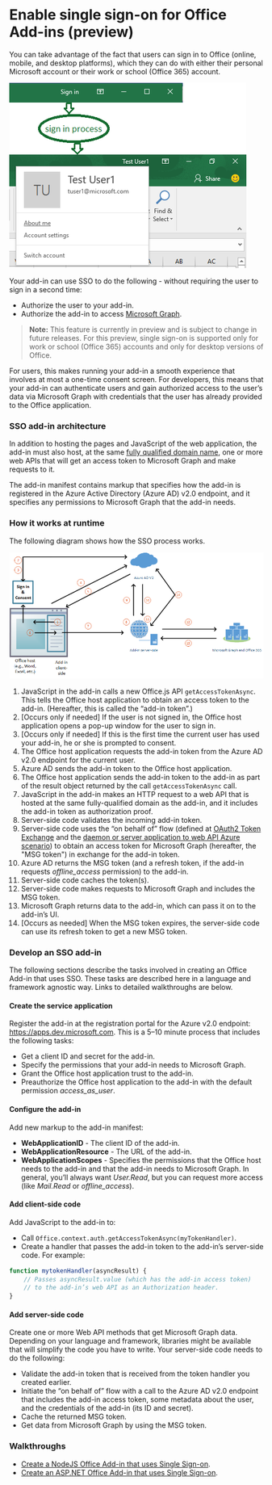 # Enable single sign-on for Office Add-ins (preview)

You can take advantage of the fact that users can sign in to Office (online, mobile, and desktop platforms), which they can do with either their personal Microsoft account or their work or school (Office 365) account. 

![An image showing the sign-in process for an add-in](../../images/OfficeHostTitleBarLogin.png)

Your add-in can use SSO to do the following - without requiring the user to sign in a second time:

* Authorize the user to your add-in.
* Authorize the add-in to access [Microsoft Graph](https://developer.microsoft.com/graph/docs). 

>**Note:** This feature is currently in preview and is subject to change in future releases. For this preview, single sign-on is supported only for work or school (Office 365) accounts and only for desktop versions of Office. 

For users, this makes running your add-in a smooth experience that involves at most a one-time consent screen. For developers, this means that your add-in can authenticate users and gain authorized access to the user’s data via Microsoft Graph with credentials that the user has already provided to the Office application.
 

### SSO add-in architecture

In addition to hosting the pages and JavaScript of the web application, the add-in must also host, at the same [fully qualified domain name](https://msdn.microsoft.com/en-us/library/windows/desktop/ms682135(v=vs.85).aspx#_dns_fully_qualified_domain_name_fqdn__gly), one or more web APIs that will get an access token to Microsoft Graph and make requests to it.

The add-in manifest contains markup that specifies how the add-in is registered in the Azure Active Directory (Azure AD) v2.0 endpoint, and it specifies any permissions to Microsoft Graph that the add-in needs.

### How it works at runtime

The following diagram shows how the SSO process works. 
<!-- Minor fixes to the text in the diagram - change V2 to v2.0, and change "(e.g. Word, Excel, etc.)" to "(for example, Word, Excel)". -->
![A diagram that shows the SSO process](../../images/SSOOverviewDiagram.png)

1. JavaScript in the add-in calls a new Office.js API `getAccessTokenAsync`. This tells the Office host application to obtain an access token to the add-in. (Hereafter, this is called the “add-in token”.)
1. [Occurs only if needed] If the user is not signed in, the Office host application opens a pop-up window for the user to sign in. 
1. [Occurs only if needed] If this is the first time the current user has used your add-in, he or she is prompted to consent. 
1. The Office host application requests the add-in token from the Azure AD v2.0 endpoint for the current user.
1. Azure AD sends the add-in token to the Office host application.
1. The Office host application sends the add-in token to the add-in as part of the result object returned by the call `getAccessTokenAsync` call.
1. JavaScript in the add-in makes an HTTP request to a web API that is hosted at the same fully-qualified domain as the add-in, and it includes the add-in token as authorization proof.  
1. Server-side code validates the incoming add-in token.
1. Server-side code uses the “on behalf of” flow (defined at [OAuth2 Token Exchange](https://tools.ietf.org/html/draft-ietf-oauth-token-exchange-02) and the [daemon or server application to web API Azure scenario](https://docs.microsoft.com/en-us/azure/active-directory/develop/active-directory-authentication-scenarios#daemon-or-server-application-to-web-api)) to obtain an access token for Microsoft Graph (hereafter, the "MSG token") in exchange for the add-in token. 
1. Azure AD returns the MSG token (and a refresh token, if the add-in requests *offline_access* permission) to the add-in.
1. Server-side code caches the token(s).
1. Server-side code makes requests to Microsoft Graph and includes the MSG token.
1. Microsoft Graph returns data to the add-in, which can pass it on to the add-in’s UI. 
1. [Occurs as needed] When the MSG token expires, the server-side code can use its refresh token to get a new MSG token.

### Develop an SSO add-in

The following sections describe the tasks involved in creating an Office Add-in that uses SSO. These tasks are described here in a language and framework agnostic way. Links to detailed walkthroughs are below.

#### Create the service application

Register the add-in at the registration portal for the Azure v2.0 endpoint: https://apps.dev.microsoft.com. This is a 5–10 minute process that includes the following tasks:

* Get a client ID and secret for the add-in.
* Specify the permissions that your add-in needs to Microsoft Graph.
* Grant the Office host application trust to the add-in.
* Preauthorize the Office host application to the add-in with the default permission *access_as_user*.

#### Configure the add-in

Add new markup to the add-in manifest:

* **WebApplicationID** - The client ID of the add-in.
* **WebApplicationResource** - The URL of the add-in.
* **WebApplicationScopes** - Specifies the permissions that the Office host needs to the add-in and that the add-in needs to Microsoft Graph. In general, you’ll always want *User.Read*, but you can request more access (like *Mail.Read* or *offline_access*).

#### Add client-side code

Add JavaScript to the add-in to:

* Call `Office.context.auth.getAccessTokenAsync(myTokenHandler)`.
* Create a handler that passes the add-in token to the add-in’s server-side code. For example:

```js
function mytokenHandler(asyncResult) {
    // Passes asyncResult.value (which has the add-in access token)
    // to the add-in’s web API as an Authorization header.
}
```

#### Add server-side code

Create one or more Web API methods that get Microsoft Graph data. Depending on your language and framework, libraries might be available that will simplify the code you have to write. Your server-side code needs to do the following:

* Validate the add-in token that is received from the token handler you created earlier.
* Initiate the “on behalf of” flow with a call to the Azure AD v2.0 endpoint that includes the add-in access token, some metadata about the user, and the credentials of the add-in (its ID and secret). 
* Cache the returned MSG token.
* Get data from Microsoft Graph by using the MSG token.

### Walkthroughs

* [Create a NodeJS Office Add-in that uses Single Sign-on](../../docs/develop/create-sso-office-add-ins-nodejs.md).
* [Create an ASP.NET Office Add-in that uses Single Sign-on](../../docs/develop/create-sso-office-add-ins-aspnet.md).


